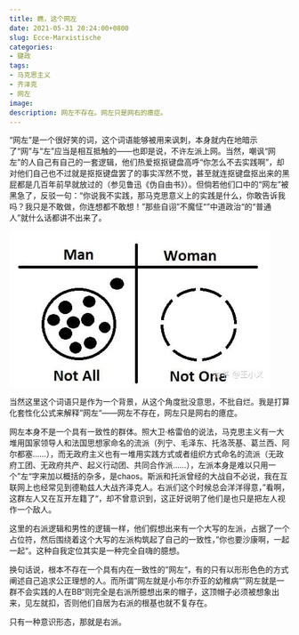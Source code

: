 ```yaml
---
title: 瞧，这个网左
date: 2021-05-31 20:24:00+0800
slug: Ecce-Marxistische
categories:
- 键政
tags:
- 马克思主义
- 齐泽克
- 网左
image:
description: 网左不存在。网左只是网右的癔症。
---
```


 “网左”是一个很好笑的词，这个词语能够被用来讽刺，本身就内在地暗示了“网”与“左”应当是相互抵触的——也即是说，不许左派上网。当然，嘲讽“网左”的人自己有自己的一套逻辑，他们热爱抠抠键盘高呼“你怎么不去实践啊”，却对他们自己也不过就是抠抠键盘罢了的事实浑然不觉，甚至就连抠键盘抠出来的黑屁都是几百年前早就放过的（参见鲁迅《伪自由书》）。但倘若他们口中的“网左”被黑急了，反驳一句：“你说我不实践，那马克思意义上的实践是什么，你敢告诉我吗？我只是不敢做，你连想都不敢想！”那些自诩”不魔怔“”中道政治“的“普通人”就什么话都讲不出来了。

 ![](https://raw.githubusercontent.com/yuukoamamiya/pic/master/20210619195650.jpg)

当然这里这个词语只是作为一个背景，从这个角度批没意思，不批自烂。我是打算化套性化公式来解释”网左“——网左不存在，网左只是网右的癔症。

网左本身不是一个具有一致性的群体。照大卫·格雷伯的说法，马克思主义有一大堆用国家领导人和法国思想家命名的流派（列宁、毛泽东、托洛茨基、葛兰西、阿尔都塞……），而无政府主义也有一堆用实践方式或者组织方式命名的流派（无政府工团、无政府共产、起义行动团、共同合作派……），左派本身是难以只用一个”左“字来加以概括的杂多，是chaos。斯派和托派曾经的大战自不必说，我在互联网上也经常见到德勒兹人大战齐泽克人。右派们这个时候总会洋洋得意，”看啊，这群左人又在互开左籍了“，却不曾意识到，这正好说明了他们是也只是把左人视作一个敌人。

这里的右派逻辑和男性的逻辑一样，他们假想出来有一个大写的左派，占据了一个占位符，然后围绕着这个大写的左派构筑起了自己的一致性，”你也要沙康啊，一起一起“。这种自我定位其实是一种完全自嗨的臆想。

换句话说，根本不存在一个具有内在一致性的”网左“，有的只有以形形色色的方式阐述自己追求公正理想的人。而所谓”网左就是小布尔乔亚的幼稚病“”网左就是一群不会实践的人在BB“则完全是右派所臆想出来的帽子，这顶帽子必须被想象出来，见左就扣，否则他们自居为右派的根基也就不复存在。

只有一种意识形态，那就是右派。

